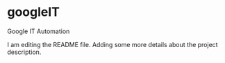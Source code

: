 # googleIT
Google IT Automation

I am editing the README file. Adding some more details about the project description.

